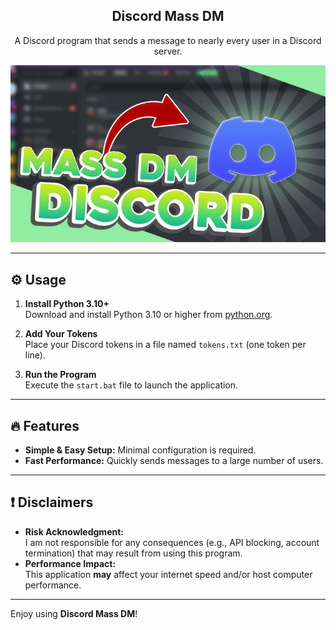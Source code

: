 <div align="center">
  <h2>Discord Mass DM</h2>
  <p>A Discord program that sends a message to nearly every user in a Discord server.</p>
  <img src="preview.jpg" alt="Discord Mass DM Preview" style="max-width:100%; height:auto;">
</div>

---

## ⚙️ Usage

1. **Install Python 3.10+**  
   Download and install Python 3.10 or higher from [python.org](https://www.python.org/downloads/).

2. **Add Your Tokens**  
   Place your Discord tokens in a file named `tokens.txt` (one token per line).

3. **Run the Program**  
   Execute the `start.bat` file to launch the application.

---

## 🔥 Features

- **Simple & Easy Setup:** Minimal configuration is required.
- **Fast Performance:** Quickly sends messages to a large number of users.

---

## ❗ Disclaimers

- **Risk Acknowledgment:**  
  I am not responsible for any consequences (e.g., API blocking, account termination) that may result from using this program.
- **Performance Impact:**  
  This application **may** affect your internet speed and/or host computer performance.

---

Enjoy using **Discord Mass DM**!

